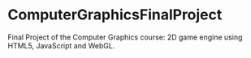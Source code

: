 # ComputerGraphicsFinalProject
Final Project of the Computer Graphics course: 2D game engine using HTML5, JavaScript and WebGL.
